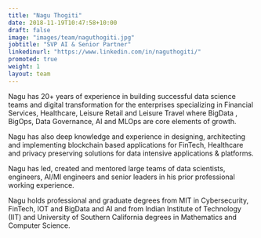 ```yaml
---
title: "Nagu Thogiti"
date: 2018-11-19T10:47:58+10:00
draft: false
image: "images/team/naguthogiti.jpg"
jobtitle: "SVP AI & Senior Partner"
linkedinurl: "https://www.linkedin.com/in/naguthogiti/"
promoted: true
weight: 1
layout: team
---
```


Nagu has 20+ years of experience in building successful data science teams and digital transformation for the enterprises specializing in Financial Services, Healthcare, Leisure Retail and Leisure Travel where BigData , BigOps, Data Governance, AI and MLOps are core elements of growth.

Nagu has also deep knowledge and experience in designing, architecting and implementing blockchain based applications for FinTech, Healthcare and privacy preserving solutions for data intensive applications & platforms.

Nagu has led, created and mentored large teams of data scientists, engineers, AI/Ml engineers and senior leaders in his prior professional working experience.

Nagu holds professional and graduate degrees from MIT in Cybersecurity, FinTech, IOT and BigData and AI and from Indian Institute of Technology (IIT) and University of Southern California degrees in Mathematics and Computer Science.
